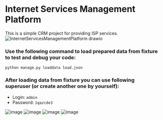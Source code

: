 # Internet Services Management Platform
This is a simple CRM project for providing ISP services.
![InternetServicesManagementPlatform  drawio](https://github.com/niksgawrilenko/internet-services-management-platform/assets/90038040/e55d786d-98d8-472d-8559-46f8d8173b58)

### Use the following command to load prepared data from fixture to test and debug your code:
  
`python manage.py loaddata load.json`

### After loading data from fixture you can use following superuser (or create another one by yourself):
  - Login: `admin`
  - Password: `1qazcde3`

![image](https://github.com/niksgawrilenko/internet-services-management-platform/assets/90038040/65347444-355e-4438-be21-256d3f9b9492)
![image](https://github.com/niksgawrilenko/internet-services-management-platform/assets/90038040/086a5eb0-b1c6-4985-9529-ed22c5b2f523)
![image](https://github.com/niksgawrilenko/internet-services-management-platform/assets/90038040/d9e39147-e12f-4330-9ffa-fa8348686fed)
![image](https://github.com/niksgawrilenko/internet-services-management-platform/assets/90038040/f96825a8-f02d-4ad0-9c18-5d6dc584beb6)
